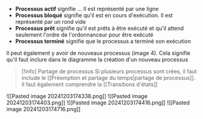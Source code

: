 
- **Processus actif** signifie ... Il est représenté par une ligne
- **Processus bloqué** signifie qu'il est en cours d'exécution. Il est représenté par un rond vide
- **Processus prêt** signifie qu'il est prêts à être exécuté et qu'il attend seulement l'ordre de l'ordonnanceur pour être exécuté
- **Processus terminé** signifie que le processus a terminé son exécution

Il peut également y avoir de nouveaux processus (image 4). Cela signifie qu'il faut inclure dans le diagramme la création d'un nouveau processus
>[!info] Partage de processus
>Si plusieurs processus sont crées, il faut include le [[Préemption et partage du temps|partage de processus]]. Il faut également comprendre la [[Transitions d'états]]

![[Pasted image 20241203174338.png]]
![[Pasted image 20241203174403.png]]
![[Pasted image 20241203174416.png]]
![[Pasted image 20241203174716.png]]